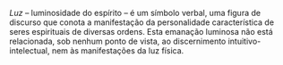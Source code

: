 *Luz* –  luminosidade do espírito – é um símbolo verbal, uma figura de discurso que conota a manifestação da personalidade característica de seres espirituais de diversas ordens. Esta emanação luminosa não está relacionada, sob nenhum ponto de vista, ao discernimento intuitivo-intelectual, nem às manifestações da luz física.